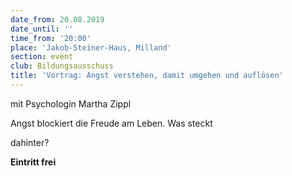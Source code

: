 ```yaml
---
date_from: 20.08.2019
date_until: ''
time_from: '20:00'
place: 'Jakob-Steiner-Haus, Milland'
section: event
club: Bildungsausschuss
title: 'Vortrag: Angst verstehen, damit umgehen und auflösen'
---
```

mit Psychologin Martha Zippl

Angst blockiert die Freude am Leben. Was steckt

dahinter?

**Eintritt frei**
